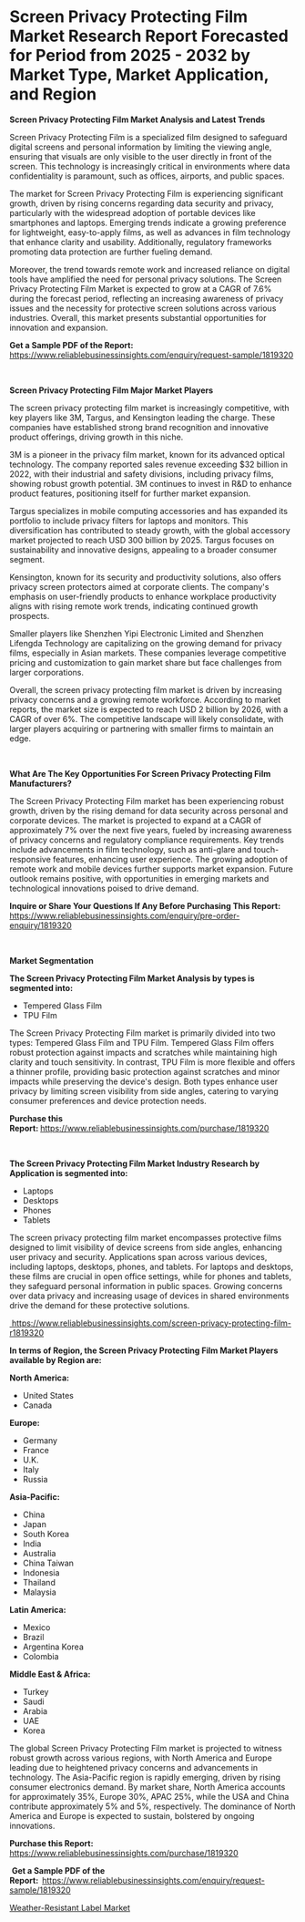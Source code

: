 <p><h1>Screen Privacy Protecting Film Market Research Report Forecasted for Period from 2025 -  2032 by Market Type, Market Application, and Region</h1></p><p><strong>Screen Privacy Protecting Film Market Analysis and Latest Trends</strong></p>
<p><p>Screen Privacy Protecting Film is a specialized film designed to safeguard digital screens and personal information by limiting the viewing angle, ensuring that visuals are only visible to the user directly in front of the screen. This technology is increasingly critical in environments where data confidentiality is paramount, such as offices, airports, and public spaces.</p><p>The market for Screen Privacy Protecting Film is experiencing significant growth, driven by rising concerns regarding data security and privacy, particularly with the widespread adoption of portable devices like smartphones and laptops. Emerging trends indicate a growing preference for lightweight, easy-to-apply films, as well as advances in film technology that enhance clarity and usability. Additionally, regulatory frameworks promoting data protection are further fueling demand.</p><p>Moreover, the trend towards remote work and increased reliance on digital tools have amplified the need for personal privacy solutions. The Screen Privacy Protecting Film Market is expected to grow at a CAGR of 7.6% during the forecast period, reflecting an increasing awareness of privacy issues and the necessity for protective screen solutions across various industries. Overall, this market presents substantial opportunities for innovation and expansion.</p></p>
<p><strong>Get a Sample PDF of the Report:&nbsp;</strong> <a href="https://www.reliablebusinessinsights.com/enquiry/request-sample/1819320?utm_campaign=2734&utm_medium=2&utm_source=Github&utm_content=ia&utm_term=05042025&utm_id=screen-privacy-protecting-film">https://www.reliablebusinessinsights.com/enquiry/request-sample/1819320</a></p>
<p>&nbsp;</p>
<p><strong>Screen Privacy Protecting Film Major Market Players</strong></p>
<p><p>The screen privacy protecting film market is increasingly competitive, with key players like 3M, Targus, and Kensington leading the charge. These companies have established strong brand recognition and innovative product offerings, driving growth in this niche.</p><p>3M is a pioneer in the privacy film market, known for its advanced optical technology. The company reported sales revenue exceeding $32 billion in 2022, with their industrial and safety divisions, including privacy films, showing robust growth potential. 3M continues to invest in R&D to enhance product features, positioning itself for further market expansion.</p><p>Targus specializes in mobile computing accessories and has expanded its portfolio to include privacy filters for laptops and monitors. This diversification has contributed to steady growth, with the global accessory market projected to reach USD 300 billion by 2025. Targus focuses on sustainability and innovative designs, appealing to a broader consumer segment.</p><p>Kensington, known for its security and productivity solutions, also offers privacy screen protectors aimed at corporate clients. The company's emphasis on user-friendly products to enhance workplace productivity aligns with rising remote work trends, indicating continued growth prospects.</p><p>Smaller players like Shenzhen Yipi Electronic Limited and Shenzhen Lifengda Technology are capitalizing on the growing demand for privacy films, especially in Asian markets. These companies leverage competitive pricing and customization to gain market share but face challenges from larger corporations.</p><p>Overall, the screen privacy protecting film market is driven by increasing privacy concerns and a growing remote workforce. According to market reports, the market size is expected to reach USD 2 billion by 2026, with a CAGR of over 6%. The competitive landscape will likely consolidate, with larger players acquiring or partnering with smaller firms to maintain an edge.</p></p>
<p>&nbsp;</p>
<p><strong>What Are The Key Opportunities For Screen Privacy Protecting Film Manufacturers?</strong></p>
<p><p>The Screen Privacy Protecting Film market has been experiencing robust growth, driven by the rising demand for data security across personal and corporate devices. The market is projected to expand at a CAGR of approximately 7% over the next five years, fueled by increasing awareness of privacy concerns and regulatory compliance requirements. Key trends include advancements in film technology, such as anti-glare and touch-responsive features, enhancing user experience. The growing adoption of remote work and mobile devices further supports market expansion. Future outlook remains positive, with opportunities in emerging markets and technological innovations poised to drive demand.</p></p>
<p><strong>Inquire or Share Your Questions If Any Before Purchasing This Report:</strong> <a href="https://www.reliablebusinessinsights.com/enquiry/pre-order-enquiry/1819320?utm_campaign=2734&utm_medium=2&utm_source=Github&utm_content=ia&utm_term=05042025&utm_id=screen-privacy-protecting-film">https://www.reliablebusinessinsights.com/enquiry/pre-order-enquiry/1819320</a></p>
<p>&nbsp;</p>
<p><strong>Market Segmentation</strong></p>
<p><strong>The Screen Privacy Protecting Film Market Analysis by types is segmented into:</strong></p>
<p><ul><li>Tempered Glass Film</li><li>TPU Film</li></ul></p>
<p><p>The Screen Privacy Protecting Film market is primarily divided into two types: Tempered Glass Film and TPU Film. Tempered Glass Film offers robust protection against impacts and scratches while maintaining high clarity and touch sensitivity. In contrast, TPU Film is more flexible and offers a thinner profile, providing basic protection against scratches and minor impacts while preserving the device's design. Both types enhance user privacy by limiting screen visibility from side angles, catering to varying consumer preferences and device protection needs.</p></p>
<p><strong>Purchase this Report:&nbsp;</strong><a href="https://www.reliablebusinessinsights.com/purchase/1819320?utm_campaign=2734&utm_medium=2&utm_source=Github&utm_content=ia&utm_term=05042025&utm_id=screen-privacy-protecting-film">https://www.reliablebusinessinsights.com/purchase/1819320</a></p>
<p>&nbsp;</p>
<p><strong>The Screen Privacy Protecting Film Market Industry Research by Application is segmented into:</strong></p>
<p><ul><li>Laptops</li><li>Desktops</li><li>Phones</li><li>Tablets</li></ul></p>
<p><p>The screen privacy protecting film market encompasses protective films designed to limit visibility of device screens from side angles, enhancing user privacy and security. Applications span across various devices, including laptops, desktops, phones, and tablets. For laptops and desktops, these films are crucial in open office settings, while for phones and tablets, they safeguard personal information in public spaces. Growing concerns over data privacy and increasing usage of devices in shared environments drive the demand for these protective solutions.</p></p>
<p><a href="https://www.reliablebusinessinsights.com/screen-privacy-protecting-film-r1819320?utm_campaign=2734&utm_medium=2&utm_source=Github&utm_content=ia&utm_term=05042025&utm_id=screen-privacy-protecting-film">&nbsp;https://www.reliablebusinessinsights.com/screen-privacy-protecting-film-r1819320</a></p>
<p><strong>In terms of Region, the Screen Privacy Protecting Film Market Players available by Region are:</strong></p>
<p>
    <p> <strong> North America: </strong>
        <ul>
            <li>United States</li>
            <li>Canada</li>
        </ul>
        </p> 
    <p> <strong> Europe: </strong>
        <ul>
            <li>Germany</li>
            <li>France</li>
            <li>U.K.</li>
            <li>Italy</li>
            <li>Russia</li>
        </ul>
        </p> 
    <p> <strong> Asia-Pacific: </strong>
        <ul>
            <li>China</li>
            <li>Japan</li>
            <li>South Korea</li>
            <li>India</li>
            <li>Australia</li>
            <li>China Taiwan</li>
            <li>Indonesia</li>
            <li>Thailand</li>
            <li>Malaysia</li>
        </ul>
        </p> 
    <p> <strong> Latin America: </strong>
        <ul>
            <li>Mexico</li>
            <li>Brazil</li>
            <li>Argentina Korea</li>
            <li>Colombia</li>
        </ul>
        </p> 
    <p> <strong> Middle East & Africa: </strong>
        <ul>
            <li>Turkey</li>
            <li>Saudi</li>
            <li>Arabia</li>
            <li>UAE</li>
            <li>Korea</li>
        </ul>
    </p>
    </p>
<p><p>The global Screen Privacy Protecting Film market is projected to witness robust growth across various regions, with North America and Europe leading due to heightened privacy concerns and advancements in technology. The Asia-Pacific region is rapidly emerging, driven by rising consumer electronics demand. By market share, North America accounts for approximately 35%, Europe 30%, APAC 25%, while the USA and China contribute approximately 5% and 5%, respectively. The dominance of North America and Europe is expected to sustain, bolstered by ongoing innovations.</p></p>
<p><strong>Purchase this Report: </strong><a href="https://www.reliablebusinessinsights.com/purchase/1819320?utm_campaign=2734&utm_medium=2&utm_source=Github&utm_content=ia&utm_term=05042025&utm_id=screen-privacy-protecting-film">https://www.reliablebusinessinsights.com/purchase/1819320</a></p>
<p>&nbsp;<strong>Get a Sample PDF of the Report:&nbsp;&nbsp;</strong><a href="https://www.reliablebusinessinsights.com/enquiry/request-sample/1819320?utm_campaign=2734&utm_medium=2&utm_source=Github&utm_content=ia&utm_term=05042025&utm_id=screen-privacy-protecting-film">https://www.reliablebusinessinsights.com/enquiry/request-sample/1819320</a></p>
<p><strong></strong></p>
<p><p><a href="https://github.com/jaquelynhasenaue8/Market-Research-Report-List-1/blob/main/weather-resistant-label-market.md?utm_campaign=2734&utm_medium=2&utm_source=Github&utm_content=ia&utm_term=05042025&utm_id=screen-privacy-protecting-film">Weather-Resistant Label Market</a></p></p>